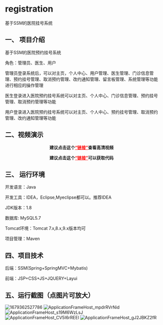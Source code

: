 # registration
基于SSM的医院挂号系统
## 一、 项目介绍
基于SSM的医院预约挂号系统

角色：管理员、医生、用户

管理员登录系统后，可以对主页，个人中心、用户管理、医生管理、门诊信息管理、预约挂号管理、取消预约管理、改约通知管理、留言板管理、系统管理等功能进行相应的操作管理

医生登录进入医院预约挂号系统可以对主页、个人中心、门诊信息管理、预约挂号管理、取消预约管理等功能

用户登录进入医院预约挂号系统可以对主页、个人中心、预约挂号管理、取消预约管理、改约通知管理等功能
## 二、视频演示
    
    
 <p style="text-align: center;"><strong><span class="ne-text">建议点击这个</span><a style="color: #ff0000;" href="https://www.bilibili.com/video/BV1gj411w7rF/?spm_id_from=333.999.0.0&vd_source=b5789de9f485ad6d0cfaeca1ad4b230c">“链接”</a>查看高清视频</strong></p>
     
 <p style="text-align: center;"><strong><span class="ne-text">建议点击这个</span><a style="color: #ff0000;" href="https://www.666bear.com/2253.html">“链接”</a>可以获取代码</strong></p>
 
## 三、 运行环境
开发语言：Java

开发工具：IDEA，Eclipse,Myeclipse都可以。推荐IDEA

JDK版本：1.8

数据库: MySQL5.7

Tomcat环境：Tomcat 7.x,8.x,9.x版本均可

项目管理：Maven
## 四、项目技术
后端：SSM(Spring+SpringMVC+Mybatis)

前端：JSP+CSS+JS+JQUERY+Layui
## 五、运行截图（点图片可放大）

![1679362527786](https://user-images.githubusercontent.com/124327024/228711603-d28c9994-784a-4628-a59a-897524d1decb.jpg)
![ApplicationFrameHost_mpdrRVrNid](https://user-images.githubusercontent.com/124327024/228711644-6e4c8b49-e9ae-4d4d-837a-2768fdf3e913.png)
![ApplicationFrameHost_s19M6WzLsJ](https://user-images.githubusercontent.com/124327024/228711667-b1166459-dbbe-40ed-bee0-a7c5cbb50574.png)
![ApplicationFrameHost_CV5I6rREEl](https://user-images.githubusercontent.com/124327024/228711689-c98c97d1-e3d0-4c56-b432-7cd62c5fd41b.png)
![ApplicationFrameHost_gJ2JBKZ2fR](https://user-images.githubusercontent.com/124327024/228711712-9df3aff2-04cc-4318-b038-69238a35cf05.png)



